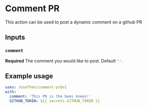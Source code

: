 # Comment PR

This action can be used to post a dynamic comment on a github PR

## Inputs

### `comment`

**Required** The comment you would like to post. Default `''`.

## Example usage

```yaml
uses: JoseThen/comment-pr@v1
with:
  comment: 'This PR is the bees knees!'
  GITHUB_TOKEN: ${{ secrets.GITHUB_TOKEN }}
```
